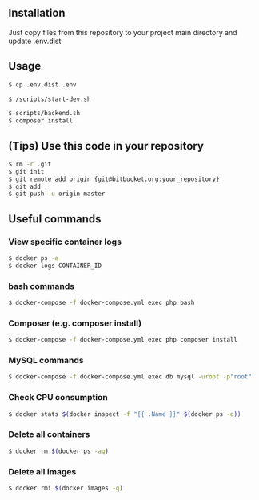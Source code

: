 ## Installation

Just copy files from this repository to your project main directory and update .env.dist

## Usage

 ```bash
 $ cp .env.dist .env
 ```


 ```bash
 $ /scripts/start-dev.sh
 ```
 
 ```bash
 $ scripts/backend.sh
 $ composer install
 ```
 
 
 ## (Tips) Use this code in your repository
 
```bash
$ rm -r .git
$ git init
$ git remote add origin {git@bitbucket.org:your_repository}
$ git add . 
$ git push -u origin master
```

## Useful commands

### View specific container logs
```bash
$ docker ps -a
$ docker logs CONTAINER_ID
```


### bash commands
```bash
$ docker-compose -f docker-compose.yml exec php bash
```

### Composer (e.g. composer install)
```bash
$ docker-compose -f docker-compose.yml exec php composer install
```

### MySQL commands 
```bash
$ docker-compose -f docker-compose.yml exec db mysql -uroot -p"root"
```
### Check CPU consumption
```bash
$ docker stats $(docker inspect -f "{{ .Name }}" $(docker ps -q))
```
### Delete all containers
```bash
$ docker rm $(docker ps -aq)
```

### Delete all images
```bash
$ docker rmi $(docker images -q)
```